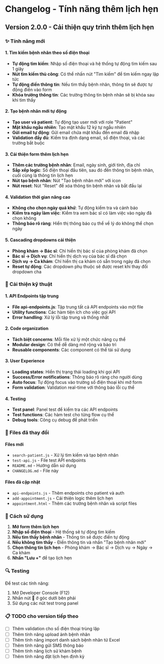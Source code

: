 # Changelog - Tính năng thêm lịch hẹn

## Version 2.0.0 - Cải thiện quy trình thêm lịch hẹn

### ✨ Tính năng mới

#### 1. Tìm kiếm bệnh nhân theo số điện thoại
- **Tự động tìm kiếm**: Nhập số điện thoại và hệ thống tự động tìm kiếm sau 1 giây
- **Nút tìm kiếm thủ công**: Có thể nhấn nút "Tìm kiếm" để tìm kiếm ngay lập tức
- **Tự động điền thông tin**: Nếu tìm thấy bệnh nhân, thông tin sẽ được tự động điền vào form
- **Khóa trường thông tin**: Các trường thông tin bệnh nhân sẽ bị khóa sau khi tìm thấy

#### 2. Tạo bệnh nhân mới tự động
- **Tạo user và patient**: Tự động tạo user mới với role "Patient"
- **Mật khẩu ngẫu nhiên**: Tạo mật khẩu 12 ký tự ngẫu nhiên
- **Gửi email tự động**: Gửi email chứa mật khẩu đến email đã nhập
- **Validation đầy đủ**: Kiểm tra định dạng email, số điện thoại, và các trường bắt buộc

#### 3. Cải thiện form thêm lịch hẹn
- **Thêm các trường bệnh nhân**: Email, ngày sinh, giới tính, địa chỉ
- **Sắp xếp logic**: Số điện thoại đầu tiên, sau đó đến thông tin bệnh nhân, cuối cùng là thông tin lịch hẹn
- **Nút tạo bệnh nhân**: Nút "Tạo bệnh nhân mới" với icon
- **Nút reset**: Nút "Reset" để xóa thông tin bệnh nhân và bắt đầu lại

#### 4. Validation thời gian nâng cao
- **Không cho chọn ngày quá khứ**: Tự động kiểm tra và cảnh báo
- **Kiểm tra ngày làm việc**: Kiểm tra xem bác sĩ có làm việc vào ngày đã chọn không
- **Thông báo rõ ràng**: Hiển thị thông báo cụ thể về lý do không thể chọn ngày

#### 5. Cascading dropdowns cải thiện
- **Phòng khám → Bác sĩ**: Chỉ hiển thị bác sĩ của phòng khám đã chọn
- **Bác sĩ → Dịch vụ**: Chỉ hiển thị dịch vụ của bác sĩ đã chọn
- **Dịch vụ → Ca khám**: Chỉ hiển thị ca khám có sẵn trong ngày đã chọn
- **Reset tự động**: Các dropdown phụ thuộc sẽ được reset khi thay đổi dropdown cha

### 🔧 Cải thiện kỹ thuật

#### 1. API Endpoints tập trung
- **File api-endpoints.js**: Tập trung tất cả API endpoints vào một file
- **Utility functions**: Các hàm tiện ích cho việc gọi API
- **Error handling**: Xử lý lỗi tập trung và thống nhất

#### 2. Code organization
- **Tách biệt concerns**: Mỗi file xử lý một chức năng cụ thể
- **Modular design**: Có thể dễ dàng mở rộng và bảo trì
- **Reusable components**: Các component có thể tái sử dụng

#### 3. User Experience
- **Loading states**: Hiển thị trạng thái loading khi gọi API
- **Success/Error notifications**: Thông báo rõ ràng cho người dùng
- **Auto focus**: Tự động focus vào trường số điện thoại khi mở form
- **Form validation**: Validation real-time với thông báo lỗi cụ thể

#### 4. Testing
- **Test panel**: Panel test để kiểm tra các API endpoints
- **Test functions**: Các hàm test cho từng flow cụ thể
- **Debug tools**: Công cụ debug để phát triển

### 📝 Files đã thay đổi

#### Files mới
- `search-patient.js` - Xử lý tìm kiếm và tạo bệnh nhân
- `test-api.js` - File test API endpoints
- `README.md` - Hướng dẫn sử dụng
- `CHANGELOG.md` - File này

#### Files đã cập nhật
- `api-endpoints.js` - Thêm endpoints cho patient và auth
- `add-appointment.js` - Cải thiện logic thêm lịch hẹn
- `appointment.html` - Thêm các trường bệnh nhân và script files

### 🚀 Cách sử dụng

1. **Mở form thêm lịch hẹn**
2. **Nhập số điện thoại** - Hệ thống sẽ tự động tìm kiếm
3. **Nếu tìm thấy bệnh nhân** - Thông tin sẽ được điền tự động
4. **Nếu không tìm thấy** - Điền thông tin và nhấn "Tạo bệnh nhân mới"
5. **Chọn thông tin lịch hẹn** - Phòng khám → Bác sĩ → Dịch vụ → Ngày → Ca khám
6. **Nhấn "Lưu +"** để tạo lịch hẹn

### 🔍 Testing

Để test các tính năng:
1. Mở Developer Console (F12)
2. Nhấn nút 🧪 ở góc dưới bên phải
3. Sử dụng các nút test trong panel

### 📋 TODO cho version tiếp theo

- [ ] Thêm validation cho số điện thoại trùng lặp
- [ ] Thêm tính năng upload ảnh bệnh nhân
- [ ] Thêm tính năng import danh sách bệnh nhân từ Excel
- [ ] Thêm tính năng gửi SMS thông báo
- [ ] Thêm tính năng lịch sử khám bệnh
- [ ] Thêm tính năng đặt lịch hẹn định kỳ